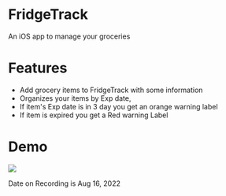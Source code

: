 # FridgeTrack
An iOS app to manage your groceries


# Features
- Add grocery items to FridgeTrack with some information
- Organizes your items by Exp date,
- If item's Exp date is in 3 day you get an orange warning label 
- If item is expired you get a Red warning Label

# Demo
![](https://github.com/MichaelSebsbe/FridgeTrack/blob/main/Simulator%20Screen%20Recording%20-%20iPhone%2013%20Pro%20-%202022-08-16%20at%2015.36.46.gif)

Date on Recording is Aug 16, 2022
